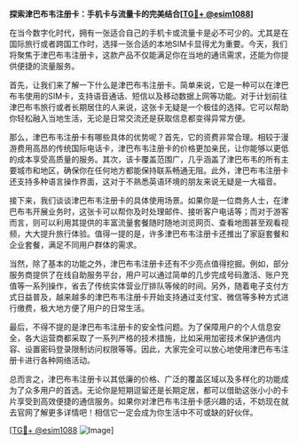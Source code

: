 **探索津巴布韦注册卡：手机卡与流量卡的完美结合[[TG💪+ @esim1088](https://t.me/s/esim1088)]**

在当今数字化时代，拥有一张适合自己的手机卡或流量卡是必不可少的。尤其是在国际旅行或者跨国工作时，选择一张合适的本地SIM卡显得尤为重要。今天，我们将聚焦于津巴布韦注册卡，这款产品不仅能满足你在当地的通讯需求，还能为你提供便捷的流量服务。

首先，让我们来了解一下什么是津巴布韦注册卡。简单来说，它是一种可以在津巴布韦使用的SIM卡，支持语音通话、短信以及移动数据上网等功能。对于计划前往津巴布韦旅行或者长期居住的人来说，这张卡无疑是一个极佳的选择。它可以帮助你轻松融入当地生活，无论是日常交流还是获取信息都变得异常方便。

那么，津巴布韦注册卡有哪些具体的优势呢？首先，它的资费非常合理。相较于漫游费用高昂的传统国际电话卡，津巴布韦注册卡的价格更加亲民，让你能够以更低的成本享受高质量的服务。其次，该卡覆盖范围广，几乎涵盖了津巴布韦的所有主要城市和地区，确保你在任何地方都能保持联系畅通无阻。此外，津巴布韦注册卡还支持多种语言操作界面，这对于不熟悉英语环境的朋友来说无疑是一大福音。

接下来，我们谈谈津巴布韦注册卡的具体使用场景。如果你是一位商务人士，在津巴布韦开展业务时，这张卡可以帮你及时处理邮件、接听客户电话等；而对于游客而言，则可以利用其提供的丰富流量套餐随时随地浏览网页、查看地图甚至观看视频，大大提升旅行体验。值得一提的是，许多津巴布韦注册卡还推出了家庭套餐和企业套餐，满足不同用户群体的需求。

当然，除了基本的功能之外，津巴布韦注册卡还有不少亮点值得挖掘。例如，部分服务商提供了在线自助服务平台，用户可以通过简单的几步完成号码激活、账户充值等一系列操作，省去了传统实体营业厅排队等候的时间。另外，随着电子支付方式日益普及，越来越多的津巴布韦注册卡开始支持通过支付宝、微信等多种方式进行缴费，极大地方便了用户的日常生活。

最后，不得不提的是津巴布韦注册卡的安全性问题。为了保障用户的个人信息安全，各大运营商都采取了一系列严格的技术措施，比如采用加密技术保护通信内容、设置密码登录限制访问权限等等。因此，大家完全可以放心地使用津巴布韦注册卡进行各种网络活动。

总而言之，津巴布韦注册卡以其低廉的价格、广泛的覆盖区域以及多样化的功能成为了众多用户的首选。无论你是短期逗留还是长期定居，都可以借助这张小小的卡片享受到高效便捷的通信服务。如果你对津巴布韦注册卡感兴趣的话，不妨现在就去官网了解更多详情吧！相信它一定会成为你生活中不可或缺的好伙伴。

[[TG💪+ @esim1088](https://t.me/s/esim1088) ![Image](https://i.postimg.cc/4NQfJmqS/Snipaste-2025-05-13-00-14-12.png)]